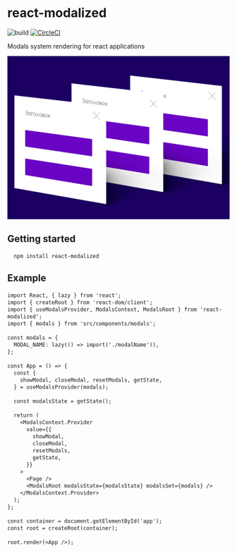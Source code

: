 # react-modalized

![build](https://img.shields.io/circleci/build/github/kddaddy/react-modalized.svg?style=for-the-badge&token=3a0afc02b172a8595df1cbc17c1bb44b2181b347)
[![CircleCI](https://circleci.com/gh/kddaddy/react-modalized/tree/master.svg?style=svg)](https://circleci.com/gh/kddaddy/react-modalized/tree/master)

Modals system rendering for react applications

![react-modalized](./static/modalize.jpg)

## Getting started

```bash
  npm install react-modalized
```

## Example

```tsx
import React, { lazy } from 'react';
import { createRoot } from 'react-dom/client';
import { useModalsProvider, ModalsContext, ModalsRoot } from 'react-modalized';
import { modals } from 'src/components/modals';

const modals = {
  MODAL_NAME: lazy(() => import('./modalName')),
};

const App = () => {
  const {
    showModal, closeModal, resetModals, getState,
  } = useModalsProvider(modals);

  const modalsState = getState();

  return (
    <ModalsContext.Provider
      value={{
        showModal,
        closeModal,
        resetModals,
        getState,
      }}
    >
      <Page />
      <ModalsRoot modalsState={modalsState} modalsSet={modals} />
    </ModalsContext.Provider>
  );
};

const container = document.getElementById('app');
const root = createRoot(container);

root.render(<App />);
```
